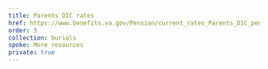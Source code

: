 ```yaml
---
title: Parents DIC rates
href: https://www.benefits.va.gov/Pension/current_rates_Parents_DIC_pen.asp
order: 3
collection: burials
spoke: More resources
private: true
---
```

